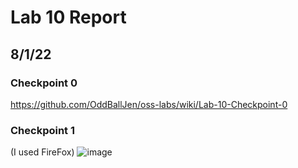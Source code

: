# Lab 10 Report
## 8/1/22

### Checkpoint 0 
https://github.com/OddBallJen/oss-labs/wiki/Lab-10-Checkpoint-0

### Checkpoint 1

(I used FireFox)
![image](https://user-images.githubusercontent.com/57297201/182233301-b0615843-ba32-4e88-ad1a-6fa1e19c6713.png)



